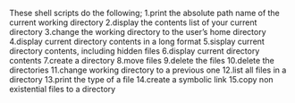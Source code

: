 These shell scripts do the following;
1.print the absolute path name of the current working directory
2.display the contents list of your current directory
3.change the working directory to the user’s home directory
4.display current directory contents in a long format
5.sisplay current directory contents, including hidden files
6.display current directory contents
7.create a directory
8.move files
9.delete the files
10.delete the directories
11.change working directory to a previous one
12.list all files in a directory
13.print the type of a file
14.create a symbolic link
15.copy non existential files to a directory

